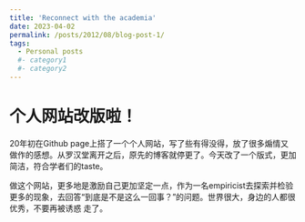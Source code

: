 ```yaml
---
title: 'Reconnect with the academia'
date: 2023-04-02
permalink: /posts/2012/08/blog-post-1/
tags:
  - Personal posts
  #- category1
  #- category2
---
```


个人网站改版啦！
======
20年初在Github page上搭了一个个人网站，写了些有得没得，放了很多煽情又做作的感想。从罗汉堂离开之后，原先的博客就停更了。今天改了一个版式，更加简洁，符合学者们的taste。

做这个网站，更多地是激励自己更加坚定一点，作为一名empiricist去探索并检验更多的现象，去回答“到底是不是这么一回事？”的问题。世界很大，身边的人都很优秀，不要再被诱惑
走了。


<!--Aren't headings cool?
------
-->
